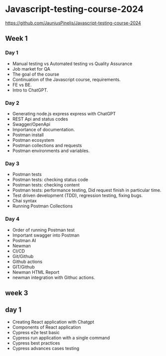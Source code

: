 # Javascript-testing-course-2024

https://github.com/JauniusPinelis/Javascript-testing-course-2024

## Week 1

### Day 1

- Manual testing vs Automated testing vs Quality Assurance
- Job market for QA
- The goal of the course
- Continuation of the Javascript course, requirements.
- FE vs BE.
- Intro to ChatGPT.

### Day 2

- Generating node.js express express with ChatGPT
- REST Api and status codes
- Swagger/OpenApi
- Importance of documentation.
- Postman install
- Postman ecosystem
- Postman collections and requests
- Postman environments and variables.

### Day 3

- Postman tests
- Postman tests: checking status code
- Postman tests: checking content
- Postman tests: performance testing, 
Did request finish in particular time.
- Test driven development (TDD), regression testing, fixing bugs.
- Chai syntax
- Running Postman Collections

### Day 4

- Order of running Postman test
- Important swagger into Postman
- Postman AI
- Newman
- CI/CD
- Git/Github
- Github actions
- GIT/Github
- Newman HTML Report
- newman integration with Githuc actions.

## week 3

## day 1
- Creating React application with Chatgpt
- Components of React application
- Cypress e2e test basic
- Cypress run application with a single command
- Cypress best practices
- Cypress advances cases testing
